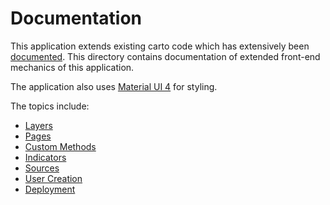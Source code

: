 # Documentation

This application extends existing carto code which has extensively been [documented](https://docs.carto.com). This directory contains documentation of extended front-end mechanics of this application.

The application also uses [Material UI 4](https://v4.mui.com/) for styling.

The topics include:

- [Layers](./layer.md)
- [Pages](./pages.md)
- [Custom Methods](./custom-method.md)
- [Indicators](./indicators.md)
- [Sources](./sources.md)
- [User Creation](./user-creation.md)
- [Deployment](./deployment.md)
